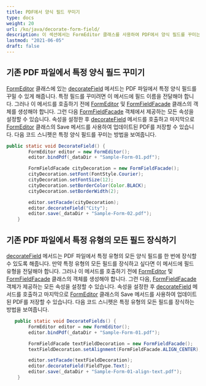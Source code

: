 ```yaml
---
title: PDF에서 양식 필드 꾸미기
type: docs
weight: 20
url: /ko/java/decorate-form-field/
description: 이 섹션에서는 FormEditor 클래스를 사용하여 PDF에서 양식 필드를 꾸미는 방법을 설명합니다.
lastmod: "2021-06-05"
draft: false
---
```


## 기존 PDF 파일에서 특정 양식 필드 꾸미기

[FormEditor](https://reference.aspose.com/pdf/java/com.aspose.pdf.facades/FormEditor) 클래스에 있는 [decorateField](https://reference.aspose.com/pdf/java/com.aspose.pdf.facades/FormEditor#decorateField--) 메서드는 PDF 파일에서 특정 양식 필드를 꾸밀 수 있게 해줍니다.
 특정 필드를 꾸미려면 이 메서드에 필드 이름을 전달해야 합니다. 그러나 이 메서드를 호출하기 전에 [FormEditor](https://reference.aspose.com/pdf/java/com.aspose.pdf.facades/FormEditor) 및 [FormFieldFacade](https://reference.aspose.com/pdf/java/com.aspose.pdf.facades/FormFieldFacade) 클래스의 객체를 생성해야 합니다. 그런 다음 [FormFieldFacade](https://reference.aspose.com/pdf/java/com.aspose.pdf.facades/FormFieldFacade) 객체에서 제공하는 모든 속성을 설정할 수 있습니다. 속성을 설정한 후 [decorateField](https://reference.aspose.com/pdf/java/com.aspose.pdf.facades/FormEditor#decorateField--) 메서드를 호출하고 마지막으로 [FormEditor](https://reference.aspose.com/pdf/java/com.aspose.pdf.facades/FormEditor) 클래스의 Save 메서드를 사용하여 업데이트된 PDF를 저장할 수 있습니다. 다음 코드 스니펫은 특정 양식 필드를 꾸미는 방법을 보여줍니다.

```java
public static void DecorateField() {
        FormEditor editor = new FormEditor();
        editor.bindPdf(_dataDir + "Sample-Form-01.pdf");

        FormFieldFacade cityDecoration = new FormFieldFacade();
        cityDecoration.setFont(FontStyle.Courier);
        cityDecoration.setFontSize(12);
        cityDecoration.setBorderColor(Color.BLACK);
        cityDecoration.setBorderWidth(2);

        editor.setFacade(cityDecoration);
        editor.decorateField("City");
        editor.save(_dataDir + "Sample-Form-02.pdf");
    }
```

## 기존 PDF 파일에서 특정 유형의 모든 필드 장식하기

[decorateField](https://reference.aspose.com/pdf/java/com.aspose.pdf.facades/FormEditor#decorateField--) 메서드는 PDF 파일에서 특정 유형의 모든 양식 필드를 한 번에 장식할 수 있도록 해줍니다.
 만약 특정 유형의 모든 필드를 장식하고 싶다면 이 메서드에 필드 유형을 전달해야 합니다. 그러나 이 메서드를 호출하기 전에 [FormEditor](https://reference.aspose.com/pdf/java/com.aspose.pdf.facades/FormEditor) 및 [FormFieldFacade](https://reference.aspose.com/pdf/java/com.aspose.pdf.facades/FormFieldFacade) 클래스의 객체를 생성해야 합니다. 그런 다음, [FormFieldFacade](https://reference.aspose.com/pdf/java/com.aspose.pdf.facades/FormFieldFacade) 객체가 제공하는 모든 속성을 설정할 수 있습니다. 속성을 설정한 후 [decorateField](https://reference.aspose.com/pdf/java/com.aspose.pdf.facades/FormEditor#decorateField--) 메서드를 호출하고 마지막으로 [FormEditor](https://reference.aspose.com/pdf/java/com.aspose.pdf.facades/FormEditor) 클래스의 Save 메서드를 사용하여 업데이트된 PDF를 저장할 수 있습니다. 다음 코드 스니펫은 특정 유형의 모든 필드를 장식하는 방법을 보여줍니다.

```java
   public static void DecorateFields() {
        FormEditor editor = new FormEditor();
        editor.bindPdf(_dataDir + "Sample-Form-01.pdf");

        FormFieldFacade textFieldDecoration = new FormFieldFacade();
        textFieldDecoration.setAlignment(FormFieldFacade.ALIGN_CENTER);

        editor.setFacade(textFieldDecoration);
        editor.decorateField(FieldType.Text);
        editor.save(_dataDir + "Sample-Form-01-align-text.pdf");
    }
```